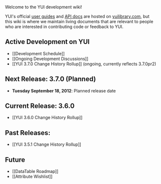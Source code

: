 Welcome to the YUI development wiki!

YUI's official [user guides](http://yuilibrary.com/yui/docs/guides/) and [API docs](http://yuilibrary.com/yui/docs/api/) are hosted on [yuilibrary.com](http://yuilibrary.com/), but this wiki is where we maintain living documents that are relevant to people who are interested in contributing code or feedback to YUI.

## Active Development on YUI

* [[Development Schedule]]
* [[Ongoing Development Discussions]]
* [[YUI 3.7.0 Change History Rollup]] (ongoing, currently reflects 3.7.0pr2)

## Next Release: 3.7.0 (Planned)

* **Tuesday September 18, 2012**: Planned release date

## Current Release: 3.6.0

* [[YUI 3.6.0 Change History Rollup]]

## Past Releases:

* [[YUI 3.5.1 Change History Rollup]]

## Future

* [[DataTable Roadmap]]
* [[Attribute Wishlist]]
